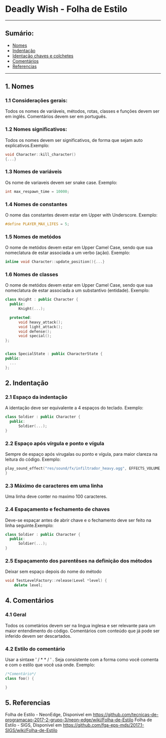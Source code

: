 # Deadly Wish - Folha de Estilo
---
## Sumário:
  * [Nomes](#nomes)
  * [Indentação](#indentacao)
  * [Identação chaves e colchetes](#identação)
  * [Comentários](#comentarios)
  * [Referencias](#referencias)
---
## 1. Nomes<a name="nomes"></a>
### 1.1 Considerações gerais:  
Todos os nomes de variáveis, métodos, rotas, classes e funções devem ser em inglês. Comentários devem ser em português.
### 1.2 Nomes significativos:
Todos os nomes devem ser significativos, de forma que sejam auto explicativos.Exemplo:
```cpp
void Character::kill_character()
{...}
```
### 1.3 Nomes de variáveis
Os nome de variaveis devem ser snake case. Exemplo:
```cpp
int max_respawn_time = 10000;
```
### 1.4 Nomes de constantes
O nome das constantes devem estar em Upper with Underscore. Exemplo:
```cpp
#define PLAYER_MAX_LIFES = 5;
```
### 1.5 Nomes de metódos
O nome de metódos devem estar em Upper Camel Case, sendo que sua nomeclatura de estar associada a um verbo (ação). Exemplo:
```cpp
inline void Character::update_position(){...}
```
### 1.6 Nomes de classes
O nome de metódos devem estar em Upper Camel Case, sendo que sua nomeclatura de estar associada a um substantivo (entidade). Exemplo:
```cpp
class Knight : public Character {
  public:
      Knight(...);

  protected:
      void heavy_attack();
      void light_attack();
      void defense();
      void special();
};


class SpecialState : public CharacterState {
public:
  ...
};
```

## 2. Indentação<a name="indentacao"></a>
### 2.1 Espaço da indentação
A identação deve ser equivalente a 4 espaços do teclado. Exemplo:
```cpp
class Soldier : public Character {
  public:
      Soldier(...);
}
```
### 2.2 Espaço após vírgula e ponto e vígula
Sempre de espaço após virugalas ou ponto e vígula, para maior clareza na leitura do código. Exemplo:
```cpp
play_sound_effect("res/sound/fx/infiltrador_heavy.ogg", EFFECTS_VOLUME, 0);
}
```
### 2.3 Máximo de caracteres em uma linha
Uma linha deve conter no maximo 100 caracteres.

### 2.4 Espaçamento e fechamento de chaves
Deve-se espaçar antes de abrir chave e o fechamento deve ser feito na linha seguinte.Exemplo:
```cpp
class Soldier : public Character {
  public:
      Soldier(...);
}
```

### 2.5 Espaçamento dos parentêses na definição dos métodos
Deixar sem espaço depois do nome do método

```cpp
void TestLevelFactory::release(Level *level) {
    delete level;
```

## 4. Comentários<a name="comentarios"></a>

### 4.1 Geral
Todos os cometários devem ser na lingua inglesa e ser relevante para um maior entendimento do código. Comentários com conteúdo que já pode ser inferido devem ser descartados.

### 4.2 Estilo do comentário
Usar a sintaxe ' / *  * / ' . Seja consistente com a forma como você comenta e com o estilo que você usa onde.
Exemplo:
```cpp
/*Comentário*/
class foo() {

}

```

## 5. Referencias<a name="referencias"></a>
Folha de Estilo - NeonEdge, Disponivel em  https://github.com/tecnicas-de-programacao-2017-2-grupo-3/neon-edge/wiki/Folha-de-Estilo
Folha de Estilo - SIGS, Disponivel em https://github.com/fga-eps-mds/2017.1-SIGS/wiki/Folha-de-Estilo
